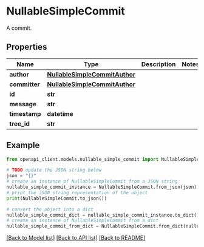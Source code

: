 # NullableSimpleCommit

A commit.

## Properties

Name | Type | Description | Notes
------------ | ------------- | ------------- | -------------
**author** | [**NullableSimpleCommitAuthor**](NullableSimpleCommitAuthor.md) |  | 
**committer** | [**NullableSimpleCommitAuthor**](NullableSimpleCommitAuthor.md) |  | 
**id** | **str** |  | 
**message** | **str** |  | 
**timestamp** | **datetime** |  | 
**tree_id** | **str** |  | 

## Example

```python
from openapi_client.models.nullable_simple_commit import NullableSimpleCommit

# TODO update the JSON string below
json = "{}"
# create an instance of NullableSimpleCommit from a JSON string
nullable_simple_commit_instance = NullableSimpleCommit.from_json(json)
# print the JSON string representation of the object
print(NullableSimpleCommit.to_json())

# convert the object into a dict
nullable_simple_commit_dict = nullable_simple_commit_instance.to_dict()
# create an instance of NullableSimpleCommit from a dict
nullable_simple_commit_from_dict = NullableSimpleCommit.from_dict(nullable_simple_commit_dict)
```
[[Back to Model list]](../README.md#documentation-for-models) [[Back to API list]](../README.md#documentation-for-api-endpoints) [[Back to README]](../README.md)


